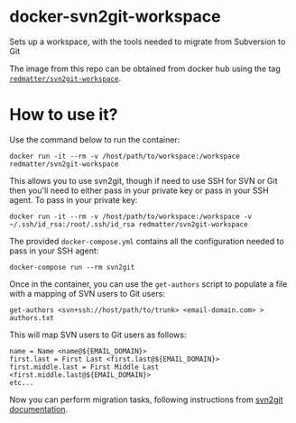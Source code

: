 # docker-svn2git-workspace

Sets up a workspace, with the tools needed to migrate from Subversion to Git

The image from this repo can be obtained from docker hub using the tag
[`redmatter/svn2git-workspace`](https://hub.docker.com/r/redmatter/svn2git-workspace).

# How to use it?

Use the command below to run the container:

    docker run -it --rm -v /host/path/to/workspace:/workspace redmatter/svn2git-workspace

This allows you to use svn2git, though if need to use SSH for SVN or Git then you'll need to either pass in your
private key or pass in your SSH agent.  To pass in your private key:

    docker run -it --rm -v /host/path/to/workspace:/workspace -v ~/.ssh/id_rsa:/root/.ssh/id_rsa redmatter/svn2git-workspace

The provided `docker-compose.yml` contains all the configuration needed to pass in your SSH agent:

    docker-compose run --rm svn2git

Once in the container, you can use the `get-authors` script to populate a file with a mapping of SVN users to Git
users:

    get-authors <svn+ssh://host/path/to/trunk> <email-domain.com> > authors.txt

This will map SVN users to Git users as follows:

    name = Name <name@${EMAIL_DOMAIN}>
    first.last = First Last <first.last@${EMAIL_DOMAIN}>
    first.middle.last = First Middle Last <first.middle.last@${EMAIL_DOMAIN}>
    etc...

Now you can perform migration tasks, following instructions from [svn2git
documentation](https://github.com/nirvdrum/svn2git).
